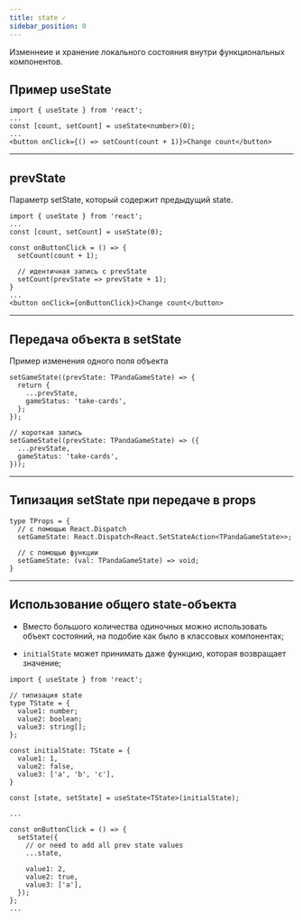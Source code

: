 ```yaml
---
title: state ✓
sidebar_position: 0
---
```


Изменнеие и хранение локального состояния внутри функциональных компонентов.

## Пример useState

```tsx
import { useState } from 'react';
...
const [count, setCount] = useState<number>(0);
...
<button onClick={() => setCount(count + 1)}>Change count</button>
```

---

## prevState 

Параметр setState, который содержит предыдущий state.

```tsx
import { useState } from 'react';
...
const [count, setCount] = useState(0);

const onButtonClick = () => {
  setCount(count + 1);

  // идентичная запись с prevState
  setCount(prevState => prevState + 1);
}
...
<button onClick={onButtonClick}>Change count</button>
```

---

## Передача объекта в setState

Пример изменения одного поля объекта

```tsx
setGameState((prevState: TPandaGameState) => {
  return {
    ...prevState,
    gameStatus: 'take-cards',
  };
});

// короткая запись
setGameState((prevState: TPandaGameState) => ({
  ...prevState,
  gameStatus: 'take-cards',
}));
```

---

## Типизация setState при передаче в props

```tsx
type TProps = {
  // с помощью React.Dispatch
  setGameState: React.Dispatch<React.SetStateAction<TPandaGameState>>;

  // с помощью функции
  setGameState: (val: TPandaGameState) => void;
}
```

---

## Использование общего state-объекта

- Вместо большого количества одиночных можно использовать объект состояний, на подобие как было в классовых компонентах;

- `initialState` может принимать даже функцию, которая возвращает значение;

```tsx
import { useState } from 'react';

// типизация state
type TState = {
  value1: number;
  value2: boolean;
  value3: string[];
};

const initialState: TState = {
  value1: 1,
  value2: false,
  value3: ['a', 'b', 'c'],
}

const [state, setState] = useState<TState>(initialState);

...

const onButtonClick = () => {
  setState({
    // or need to add all prev state values
    ...state, 

    value1: 2,
    value2: true,
    value3: ['a'],
  });
};
...


